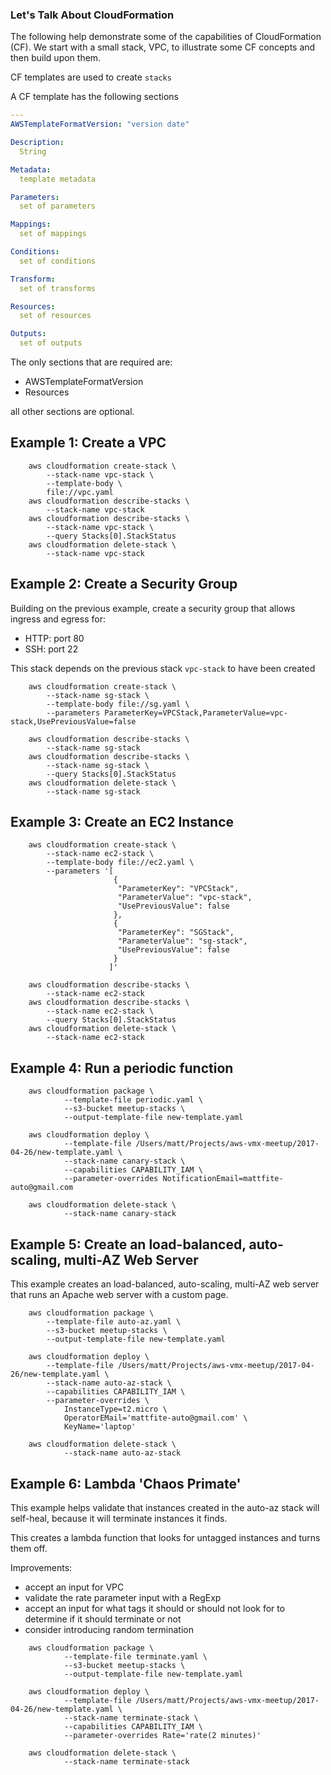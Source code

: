 ### Let's Talk About CloudFormation

The following help demonstrate some of the capabilities of CloudFormation (CF).  We start
with a small stack, VPC, to illustrate some CF concepts and then build upon them.

CF templates are used to create `stacks`

A CF template has the following sections

```yaml
---
AWSTemplateFormatVersion: "version date"

Description:
  String

Metadata:
  template metadata

Parameters:
  set of parameters

Mappings:
  set of mappings

Conditions:
  set of conditions

Transform:
  set of transforms

Resources:
  set of resources

Outputs:
  set of outputs
```

The only sections that are required are:
- AWSTemplateFormatVersion
- Resources

all other sections are optional.

## Example 1: Create a VPC


```shell
    aws cloudformation create-stack \
        --stack-name vpc-stack \
        --template-body \
        file://vpc.yaml
    aws cloudformation describe-stacks \
        --stack-name vpc-stack
    aws cloudformation describe-stacks \
        --stack-name vpc-stack \
        --query Stacks[0].StackStatus
    aws cloudformation delete-stack \
        --stack-name vpc-stack
```

## Example 2: Create a Security Group
Building on the previous example, create a security group that allows ingress and 
egress for:
- HTTP: port 80
-  SSH: port 22

This stack depends on the previous stack `vpc-stack` to have been created

```shell
    aws cloudformation create-stack \
        --stack-name sg-stack \
        --template-body file://sg.yaml \
        --parameters ParameterKey=VPCStack,ParameterValue=vpc-stack,UsePreviousValue=false

    aws cloudformation describe-stacks \
        --stack-name sg-stack
    aws cloudformation describe-stacks \
        --stack-name sg-stack \
        --query Stacks[0].StackStatus
    aws cloudformation delete-stack \
        --stack-name sg-stack
```

## Example 3: Create an EC2 Instance

```shell
    aws cloudformation create-stack \
        --stack-name ec2-stack \
        --template-body file://ec2.yaml \
        --parameters '[
                       {
                        "ParameterKey": "VPCStack",
                        "ParameterValue": "vpc-stack",
                        "UsePreviousValue": false
                       },
                       {
                        "ParameterKey": "SGStack",
                        "ParameterValue": "sg-stack",
                        "UsePreviousValue": false
                       }
                      ]'

    aws cloudformation describe-stacks \
        --stack-name ec2-stack
    aws cloudformation describe-stacks \
        --stack-name ec2-stack \
        --query Stacks[0].StackStatus
    aws cloudformation delete-stack \
        --stack-name ec2-stack
```

## Example 4: Run a periodic function

```shell
    aws cloudformation package \
            --template-file periodic.yaml \
            --s3-bucket meetup-stacks \
            --output-template-file new-template.yaml

    aws cloudformation deploy \
            --template-file /Users/matt/Projects/aws-vmx-meetup/2017-04-26/new-template.yaml \
            --stack-name canary-stack \
            --capabilities CAPABILITY_IAM \
            --parameter-overrides NotificationEmail=mattfite-auto@gmail.com

    aws cloudformation delete-stack \
            --stack-name canary-stack
```

## Example 5: Create an load-balanced, auto-scaling, multi-AZ Web Server

This example creates an load-balanced, auto-scaling, multi-AZ web server that
runs an Apache web server with a custom page.

```shell
    aws cloudformation package \
        --template-file auto-az.yaml \
        --s3-bucket meetup-stacks \
        --output-template-file new-template.yaml

    aws cloudformation deploy \
        --template-file /Users/matt/Projects/aws-vmx-meetup/2017-04-26/new-template.yaml \
        --stack-name auto-az-stack \
        --capabilities CAPABILITY_IAM \
        --parameter-overrides \
            InstanceType=t2.micro \
            OperatorEMail='mattfite-auto@gmail.com' \
            KeyName='laptop'

    aws cloudformation delete-stack \
            --stack-name auto-az-stack
```

## Example 6: Lambda 'Chaos Primate'
This example helps validate that instances created in the auto-az stack will 
self-heal, because it will terminate instances it finds.

This creates a lambda function that looks for untagged instances and turns them off.

Improvements:
- accept an input for VPC
- validate the rate parameter input with a RegExp
- accept an input for what tags it should or should not look for to 
determine if it should terminate or not
- consider introducing random termination


```shell
    aws cloudformation package \
            --template-file terminate.yaml \
            --s3-bucket meetup-stacks \
            --output-template-file new-template.yaml

    aws cloudformation deploy \
            --template-file /Users/matt/Projects/aws-vmx-meetup/2017-04-26/new-template.yaml \
            --stack-name terminate-stack \
            --capabilities CAPABILITY_IAM \
            --parameter-overrides Rate='rate(2 minutes)'

    aws cloudformation delete-stack \
            --stack-name terminate-stack

```
